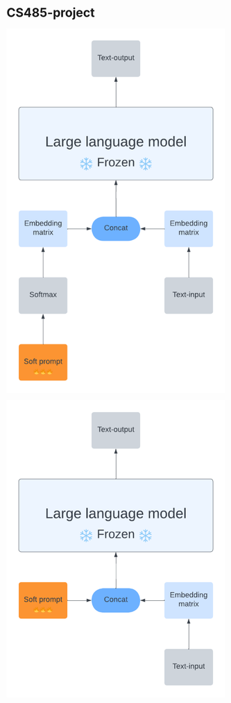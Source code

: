 # CS485-project

![vocabulary tuning](https://github.com/DerekLiu35/CS485-project/blob/main/Vocabulary%20tuning.png)

![prompt tuning](https://github.com/DerekLiu35/CS485-project/blob/main/Prompt%20tuning.png)
